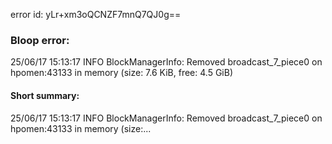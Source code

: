 error id: yLr+xm3oQCNZF7mnQ7QJ0g==
### Bloop error:

25/06/17 15:13:17 INFO BlockManagerInfo: Removed broadcast_7_piece0 on hpomen:43133 in memory (size: 7.6 KiB, free: 4.5 GiB)
#### Short summary: 

25/06/17 15:13:17 INFO BlockManagerInfo: Removed broadcast_7_piece0 on hpomen:43133 in memory (size:...